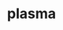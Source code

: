 ---
title: "plasma"
layout: cache
categories: [package, develop]
meta: {"compilers": ["gcc@=11.4.0", "gcc@=9.4.0"], "num_specs": 10, "num_specs_by_stack": {"e4s": 2, "e4s-neoverse-v2": 3, "e4s-neoverse_v1": 2, "e4s-power": 1, "root": 10}, "oss": ["ubuntu20.04", "ubuntu22.04"], "platforms": ["linux"], "stacks": ["e4s", "e4s-neoverse-v2", "e4s-neoverse_v1", "e4s-power", "root"], "targets": ["neoverse_v1", "neoverse_v2", "ppc64le", "x86_64_v3"], "versions": ["24.8.7"]}
spec_details: [{"compiler": "gcc@=11.4.0", "hash": "2z346vau2epyfv6ub37s4tojdzu6s5e2", "os": "ubuntu22.04", "platform": "linux", "size": "-", "stacks": ["e4s-neoverse-v2", "root"], "target": "neoverse_v2", "variants": ["build_system=cmake", "build_type=Release", "generator=make", "~ipo", "~lua", "+shared"], "versions": ["24.8.7"]}, {"compiler": "gcc@=11.4.0", "hash": "ibjcd5lkjr6uilc7jzx72m5tr3daax3h", "os": "ubuntu22.04", "platform": "linux", "size": "-", "stacks": ["root"], "target": "x86_64_v3", "variants": ["build_system=cmake", "build_type=Release", "generator=make", "~ipo", "~lua", "+shared"], "versions": ["24.8.7"]}, {"compiler": "gcc@=11.4.0", "hash": "jyw6rga4cuvyi6iqoi77eccnm3hha2ee", "os": "ubuntu22.04", "platform": "linux", "size": "-", "stacks": ["e4s-neoverse-v2", "root"], "target": "neoverse_v2", "variants": ["build_system=cmake", "build_type=Release", "generator=make", "~ipo", "~lua", "+shared"], "versions": ["24.8.7"]}, {"compiler": "gcc@=11.4.0", "hash": "p7kugxr7qzzsh7udssvulqfbmto4go3u", "os": "ubuntu22.04", "platform": "linux", "size": "-", "stacks": ["e4s", "root"], "target": "x86_64_v3", "variants": ["build_system=cmake", "build_type=Release", "generator=make", "~ipo", "~lua", "+shared"], "versions": ["24.8.7"]}, {"compiler": "gcc@=11.4.0", "hash": "s53kew2efdsznojzpnva5jcepwmorpqm", "os": "ubuntu22.04", "platform": "linux", "size": "-", "stacks": ["e4s-neoverse_v1", "root"], "target": "neoverse_v1", "variants": ["build_system=cmake", "build_type=Release", "generator=make", "~ipo", "~lua", "+shared"], "versions": ["24.8.7"]}, {"compiler": "gcc@=11.4.0", "hash": "vooltto5feukuuhxplq3bcvn6lz2464f", "os": "ubuntu22.04", "platform": "linux", "size": "-", "stacks": ["e4s-neoverse_v1", "root"], "target": "neoverse_v1", "variants": ["build_system=cmake", "build_type=Release", "generator=make", "~ipo", "~lua", "+shared"], "versions": ["24.8.7"]}, {"compiler": "gcc@=9.4.0", "hash": "wim4iyghatfeh4xohokll7iu6re6ktjg", "os": "ubuntu20.04", "platform": "linux", "size": "-", "stacks": ["e4s-power", "root"], "target": "ppc64le", "variants": ["build_system=cmake", "build_type=Release", "generator=make", "~ipo", "~lua", "+shared"], "versions": ["24.8.7"]}, {"compiler": "gcc@=11.4.0", "hash": "wlo25ewkyravb5tv4kh34isoezgeyjq5", "os": "ubuntu22.04", "platform": "linux", "size": "-", "stacks": ["e4s", "root"], "target": "x86_64_v3", "variants": ["build_system=cmake", "build_type=Release", "generator=make", "~ipo", "~lua", "+shared"], "versions": ["24.8.7"]}, {"compiler": "gcc@=11.4.0", "hash": "ziagjdvr7q2gvaazvnh73dkzlbh2d2z2", "os": "ubuntu22.04", "platform": "linux", "size": "-", "stacks": ["e4s-neoverse-v2", "root"], "target": "neoverse_v2", "variants": ["build_system=cmake", "build_type=Release", "generator=make", "~ipo", "~lua", "+shared"], "versions": ["24.8.7"]}, {"compiler": "gcc@=11.4.0", "hash": "zvktmo5uis2fwrs5jljsfjkvxi2ggszn", "os": "ubuntu22.04", "platform": "linux", "size": "-", "stacks": ["root"], "target": "neoverse_v2", "variants": ["build_system=cmake", "build_type=Release", "generator=make", "~ipo", "~lua", "+shared"], "versions": ["24.8.7"]}]
---